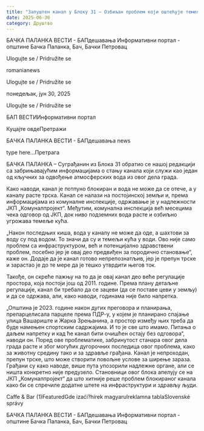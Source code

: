 ```yaml
---
title: "Запуштен канал у Блоку 31 – Озбиљан проблем који оштећује темеље кућа"
date: 2025-06-30
category: Друштво
---
```


БАЧКА ПАЛАНКА ВЕСТИ - БАПдешавања Информативни портал - општине Бачка Паланка, Бач, Бачки Петровац

Ulogujte se / Pridružite se

romanianews

Ulogujte se / Pridružite se

понедељак, јун 30, 2025

Ulogujte se / Pridružite se

БАП ВЕСТИИнформативни портал

Куцајте овдеПретражи

БАЧКА ПАЛАНКА ВЕСТИ - БАПдешавања news

type here...Претрага

БАЧКА ПАЛАНКА – Суграђанин из Блока 31 обратио се нашој редакцији са забрињавајућим информацијама о стању канала који служи као један од кључних за одвођење атмосферских вода из овог дела града.

Како наводи, канал је потпуно блокиран и вода не може да се отече, а у каналу расте трска. Канал се налази на постојинској земљи и, према информацијама из комуналне инспекције, одржавање је у надлежности ЈКП „Комуналпројект“. Међутим, комунална инспекција већ месецима чека одговор од ЈКП, док ниво подземних вода расте и озбиљно угрожава темеље кућа.



„Након последњих киша, вода у каналу не може да оде, а шахтови за воду су под водом. То значи да су и темељи кућа у води. Ово није само проблем са инфраструктуром, већ и потенцијално здравствени проблем, посебно јер је овај део предвиђен за породично становање“, каже он. Додаје да је канал готово непрепознатљив, јер је препун трске и зарастао је до те мере да је тешко утврдити његов ток.



Такође, он скреће пажњу на то да је овај канал део веће регулације простора, која постоји још од 2011. године. Према плану детаљне регулације, канал би требало да се зацеви (да се поставе цеви у земљу) и да се одржава, али, како наводи, годинама није било напретка.



„Општина је 2023. године након дугих преговора и планирања, препарцелисала парцеле према ПДР-у, у којем је планирано спајање улица Вашариште и Жарка Зрењанина, а простор између њих треба да буде намењен спортским садржајима. И то је све што имамо. Питања о даљем напретку и кад ће канал бити очишћен остају без одговора“, наводи он.
Поред ове проблематике, забринутост станара овог дела града расте и због могућих дугорочних последица овог проблема, како за животну средину тако и за здравље грађана. Канал је непроходан, препун трске, што може створити повољне услове за ширење зараза. Грађани су како наводе, више пута упозорили надлежне органе, али се ништа конкретно није предузело.
Становници овог блока апелују се на ЈКП „Комуналпројект“ да што хитније реше проблем блокираног канала како би се спречиле додатне штете на инфраструктури и здрављу људи.

Caffe & Bar (1)FeaturedGde izaći?hírek magyarulreklamna tablaSlovenské správy

БАЧКА ПАЛАНКА ВЕСТИ - БАПдешавања Информативни портал - општине Бачка Паланка, Бач, Бачки Петровац

